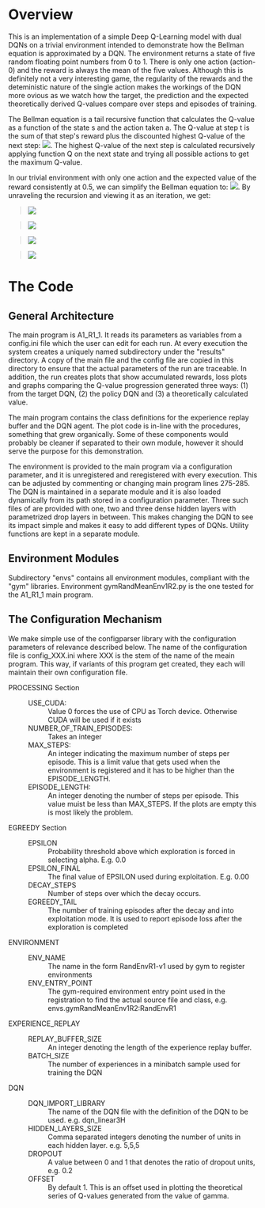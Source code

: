 # Overview

This is an implementation of a simple Deep Q-Learning model with dual DQNs on a trivial environment intended to demonstrate how the Bellman equation is approximated by a DQN. The environment returns a state of five random floating point numbers from 0 to 1. There is only one action (action-0) and the reward is always the mean of the five values.  Although this is definitely not a very interesting game, the regularity of the rewards and the deteministic nature of the single action makes the workings of the DQN more ovious as we watch how the target, the prediction and the expected theoretically derived Q-values compare over steps and episodes of training.

The Bellman equation is a tail recursive function that calculates the Q-value as a function of the state s and the action taken a. The Q-value at step t is the sum of that step's  reward plus the discounted highest Q-value of the next step: <img src="https://render.githubusercontent.com/render/math?math=Q(s_t,a_t)\=r_t%2B\gamma\max_{a_{t%2B1}}Q(s_{t%2B1},a_{t%2B1})">. The highest Q-value of the next step is calculated recursively applying function Q on the next state and trying all possible actions to get the maximum Q-value.

In our trivial environment with only one action and the expected value of the reward consistently at 0.5, we can simplify the Bellman equation to: <img src="https://render.githubusercontent.com/render/math?math=Q_t \= r %2B \gamma Q_{t%2B1}">.  By unraveling the recursion and viewing it as an iteration, we get:

> <img src="https://render.githubusercontent.com/render/math?math=Q_0\=r\gamma^0">

> <img src="https://render.githubusercontent.com/render/math?math=Q_1\=r(\gamma^0%2B\gamma^1)">

> <img src="https://render.githubusercontent.com/render/math?math=Q_2\=r(\gamma^0 %2B\gamma^1%2B\gamma^2)">

> <img src="https://render.githubusercontent.com/render/math?math=Q_k\=r\sum_{i=0}^{k}\gamma^i">

# The Code

## General Architecture
The main program is A1_R1_1. It reads its parameters as variables from a config.ini file which the user can edit for each run. At every execution the system creates a uniquely named subdirectory under the "results" directory. A copy of the main file and the config file are copied in this directory to ensure that the actual parameters of the run are traceable. In addition, the run creates plots that show accumulated rewards, loss plots and graphs comparing the Q-value progression generated three ways: (1) from the target DQN, (2) the policy DQN and (3) a theoretically calculated value. 

The main program contains the class definitions for the experience replay buffer and the DQN agent. The plot code is in-line with the procedures, something that grew organically. Some of these components would probably be cleaner if separated to their own module, however it should serve the purpose for this demonstration.  

The environment is provided to the main program via a configuration parameter, and it is unregistered and reregistered with every execution. This can be adjusted by commenting or changing main program lines 275-285. The DQN is maintained in a separate module and it is also loaded dynamically from its path stored in a configuration parameter. Three such files of are provided with one, two and three dense hidden layers with parametrized drop layers in between. This makes changing the DQN to see its impact simple and makes it easy to add different types of DQNs. Utility functions are kept in a separate module.

## Environment Modules

Subdirectory "envs" contains all environment modules, compliant with the "gym" libraries. Environment gymRandMeanEnv1R2.py is the one tested for the A1_R1_1 main program.

## The Configuration Mechanism

We make simple use of the configparser library with the configuration parameters of relevance described below. The name of the configuration file is config_XXX.ini where XXX is the stem of the name of the meain program. This way, if variants of this program get created, they each will maintain their own configuration file.

<dl>
  <dt>PROCESSING Section</dt>
  <dd><dl>
    <dt>USE_CUDA:</dt> <dd> Value 0 forces the use of CPU as Torch device. Otherwise CUDA will be used if it exists</dd>
    <dt>NUMBER_OF_TRAIN_EPISODES:</dt> <dd> Takes an integer </dd>
    <dt> MAX_STEPS:</dt> <dd>An integer indicating the maximum number of steps per episode. This is a limit value that gets used when the environment is registered and it has to be higher than the EPISODE_LENGTH.</dd>
<dt>EPISODE_LENGTH:</dt> <dd>An integer denoting the number of steps per episode. This value muist be less than MAX_STEPS. If the plots are empty this is most likely the problem.</dd>
</dl></dd>

<dt>EGREEDY Section</dt>
  <dd><dl>
<dt>EPSILON</dt> <dd>Probability threshold above which exploration is forced in selecting alpha. E.g.  0.0</dd>
<dt>EPSILON_FINAL</dt> <dd> The final value of EPSILON used during exploitation. E.g. 0.00</dd>
<dt>DECAY_STEPS</dt> <dd> Number of steps over which the decay occurs. </dd>
<dt>EGREEDY_TAIL</dt> <dd>The number of training episodes after the decay and into exploitation mode. It is used to report episode loss after the exploration is completed</dd>
    </dl></dd>


<dt>ENVIRONMENT</dt>
  <dd><dl>
<dt>ENV_NAME</dt> <dd>The name in the form RandEnvR1-v1 used by gym to register environments</dd>
<dt>ENV_ENTRY_POINT</dt><dd>The gym-required environment entry point used in the registration to find the actual source file and class, e.g. envs.gymRandMeanEnv1R2:RandEnvR1</dd>
    </dl></dd>

<dt>EXPERIENCE_REPLAY</dt>
  <dd><dl>
<dt>REPLAY_BUFFER_SIZE</dt> <dd>An integer denoting the length of the experience replay buffer.</dd>
<dt>BATCH_SIZE</dt> <dd>The number of experiences in a minibatch sample used for training the DQN</dd>
    </dl></dd>

<dt>DQN</dt>
  <dd><dl>
<dt>DQN_IMPORT_LIBRARY</dt> <dd>The name of the DQN file with the definition of the DQN to be used. e.g. dqn_linear3H</dd>
<dt>HIDDEN_LAYERS_SIZE</dt> <dd>Comma separated integers denoting the number of units in each hidden layer. e.g. 5,5,5</dd>
<dt>DROPOUT</dt> <dd> A value between 0 and 1 that denotes the ratio of dropout units, e.g. 0.2 </dd>
<dt>OFFSET</dt> <dd>By default 1. This is an offset used in plotting the theoretical series of Q-values generated from the value of gamma. </dd>
    </dl></dd>
</dl>
